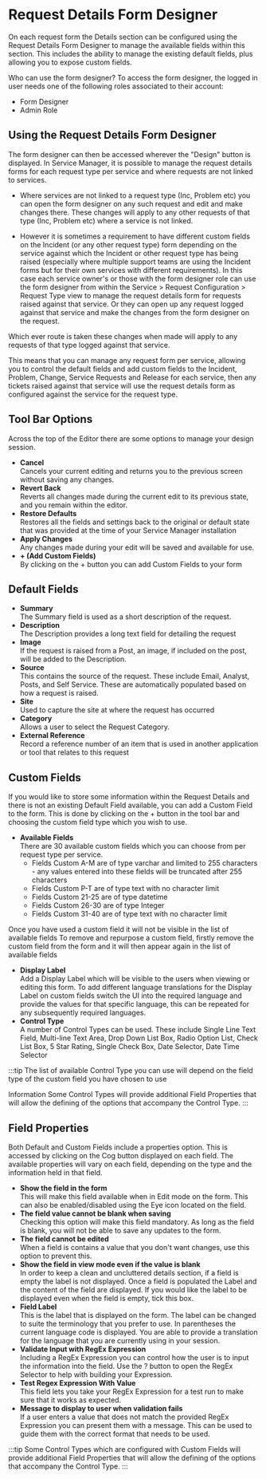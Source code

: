 # Request Details Form Designer
On each request form the Details section can be configured using the Request Details Form Designer to manage the available fields within this section. This includes the ability to manage the existing default fields, plus allowing you to expose custom fields.

Who can use the form designer?
To access the form designer, the logged in user needs one of the following roles associated to their account:
* Form Designer
* Admin Role

## Using the Request Details Form Designer
The form designer can then be accessed wherever the "Design" button is displayed. In Service Manager, it is possible to manage the request details forms for each request type per service and where requests are not linked to services.

* Where services are not linked to a request type (Inc, Problem etc) you can open the form designer on any such request and edit and make changes there. These changes will apply to any other requests of that type (Inc, Problem etc) where a service is not linked.

* However it is sometimes a requirement to have different custom fields on the Incident (or any other request type) form depending on the service against which the Incident or other request type has being raised (especially where multiple support teams are using the Incident forms but for their own services with different requirements).
In this case each service owner's or those with the form designer role can use the form designer from within the Service > Request Configuration > Request Type view to manage the request details form for requests raised against that service.
Or they can open up any request logged against that service and make the changes from the form designer on the request.

Which ever route is taken these changes when made will apply to any requests of that type logged against that service.

This means that you can manage any request form per service, allowing you to control the default fields and add custom fields to the Incident, Problem, Change, Service Requests and Release for each service, then any tickets raised against that service will use the request details form as configured against the service for the request type.

## Tool Bar Options
Across the top of the Editor there are some options to manage your design session.
* **Cancel**<br>Cancels your current editing and returns you to the previous screen without saving any changes.
* **Revert Back**<br>Reverts all changes made during the current edit to its previous state, and you remain within the editor.
* **Restore Defaults**<br>Restores all the fields and settings back to the original or default state that was provided at the time of your Service Manager installation
* **Apply Changes**<br>Any changes made during your edit will be saved and available for use.
* **+ (Add Custom Fields)**<br>By clicking on the + button you can add Custom Fields to your form

## Default Fields
* **Summary**<br>The Summary field is used as a short description of the request.
* **Description**<br>The Description provides a long text field for detailing the request
* **Image**<br>If the request is raised from a Post, an image, if included on the post, will be added to the Description.
* **Source**<br>This contains the source of the request. These include Email, Analyst, Posts, and Self Service. These are automatically populated based on how a request is raised.
* **Site**<br>Used to capture the site at where the request has occurred
* **Category**<br>Allows a user to select the Request Category.
* **External Reference**<br>Record a reference number of an item that is used in another application or tool that relates to this request

## Custom Fields
If you would like to store some information within the Request Details and there is not an existing Default Field available, you can add a Custom Field to the form. This is done by clicking on the + button in the tool bar and choosing the custom field type which you wish to use.

* **Available Fields**<br>There are 30 available custom fields which you can choose from per request type per service.
    * Fields Custom A-M are of type varchar and limited to 255 characters - any values entered into these fields will be truncated after 255 characters
    * Fields Custom P-T are of type text with no character limit
    * Fields Custom 21-25 are of type datetime
    * Fields Custom 26-30 are of type Integer
    * Fields Custom 31-40 are of type text with no character limit

Once you have used a custom field it will not be visible in the list of available fields
To remove and repurpose a custom field, firstly remove the custom field from the form and it will then appear again in the list of available fields

* **Display Label**<br>Add a Display Label which will be visible to the users when viewing or editing this form.  To add different language translations for the Display Label on custom fields switch the UI into the required language and provide the values for that specific language, this can be repeated for any subsequently required languages.
* **Control Type**<br>A number of Control Types can be used. These include Single Line Text Field, Multi-line Text Area, Drop Down List Box, Radio Option List, Check List Box, 5 Star Rating, Single Check Box, Date Selector, Date Time Selector

:::tip
The list of available Control Type you can use will depend on the field type of the custom field you have chosen to use

Information Some Control Types will provide additional Field Properties that will allow the defining of the options that accompany the Control Type.
:::

## Field Properties
Both Default and Custom Fields include a properties option. This is accessed by clicking on the Cog button displayed on each field. The available properties will vary on each field, depending on the type and the information held in that field.
* **Show the field in the form**<br>This will make this field available when in Edit mode on the form. This can also be enabled/disabled using the Eye icon located on the field.
* **The field value cannot be blank when saving**<br>Checking this option will make this field mandatory. As long as the field is blank, you will not be able to save any updates to the form.
* **The field cannot be edited**<br>When a field is contains a value that you don't want changes, use this option to prevent this.
* **Show the field in view mode even if the value is blank**<br>In order to keep a clean and uncluttered details section, if a field is empty the label is not displayed. Once a field is populated the Label and the content of the field are displayed. If you would like the label to be displayed even when the field is empty, tick this box.
* **Field Label**<br>This is the label that is displayed on the form. The label can be changed to suite the terminology that you prefer to use. In parentheses the current language code is displayed. You are able to provide a translation for the language that you are currently using in your session.
* **Validate Input with RegEx Expression**<br>Including a RegEx Expression you can control how the user is to input the information into the field. Use the ? button to open the RegEx Selector to help with building your Expression.
* **Test Regex Expression With Value**<br>This field lets you take your RegEx Expression for a test run to make sure that it works as expected.
* **Message to display to user when validation fails**<br>If a user enters a value that does not match the provided RegEx Expression you can present them with a message. This can be used to guide them with the correct format that needs to be used.

:::tip
Some Control Types which are configured with Custom Fields will provide additional Field Properties that will allow the defining of the options that accompany the Control Type.
:::

<!-- https://wiki.hornbill.com/index.php?title=Request_Details_Form_Designer -->